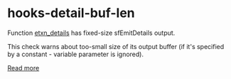 # hooks-detail-buf-len

Function [etxn_details](https://xrpl-hooks.readme.io//reference/etxn_details) has fixed-size sfEmitDetails output.

This check warns about too-small size of its output buffer (if it's specified by a constant - variable parameter is ignored).

[Read more](https://xrpl-hooks.readme.io//docs/emitted-transactions)
